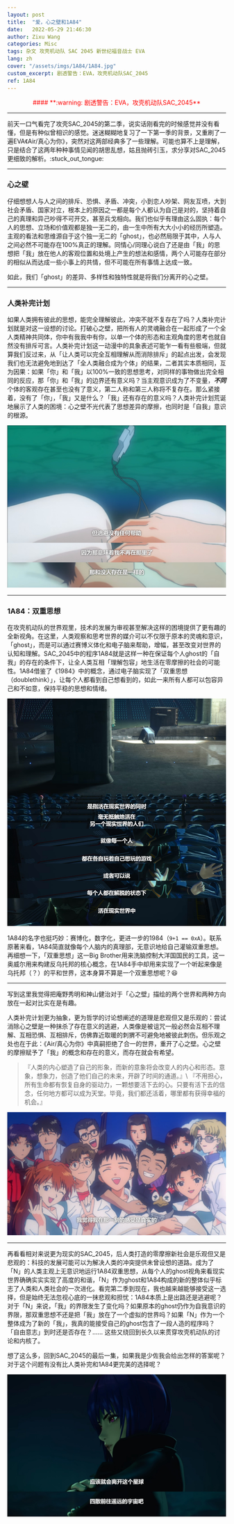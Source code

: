 ```yaml
---
layout: post
title:  "爱，心之壁和1A84"
date:   2022-05-29 21:46:30
author: Zixu Wang
categories: Misc
tags: 杂文 攻壳机动队 SAC 2045 新世纪福音战士 EVA
lang: zh
cover: "/assets/imgs/1A84/1A84.jpg"
custom_excerpt: 剧透警告：EVA，攻壳机动队SAC_2045
ref: 1A84
---
```


<div markdown="1" style="color:red; text-align:center">
#### **:warning: 剧透警告：EVA，攻壳机动队SAC_2045**
</div>

---

前天一口气看完了攻壳SAC\_2045的第二季，说实话刚看完的时候感觉并没有看懂，但是有种似曾相识的感觉。迷迷糊糊地复习了一下第一季的背景，又重刷了一遍EVA《Air/真心为你》，突然对这两部经典多了一些理解。可能也算不上是理解，只是结合了这两年种种事情见闻的胡思乱想，姑且抛砖引玉，求分享对SAC\_2045更细致的解析。:stuck\_out\_tongue:

---

### 心之壁

仔细想想人与人之间的排斥、恐惧、矛盾、冲突，小到恋人吵架、网友互喷，大到社会矛盾、国家对立，根本上的原因之一都是每个人都认为自己是对的，坚持着自己的真理和异己吵得不可开交，甚至兵戈相向。我们也似乎有理由这么固执：每个人的思想、立场和价值观都是独一无二的，由一生中所有大大小小的经历所塑造。主观的看法和思维源自于这个独一无二的「ghost」，也必然局限于其中，人与人之间必然不可能存在100%真正的理解。同情心/同理心说白了还是由「我」的思想把「我」放在他人的客观位置和处境上产生的想法和感情，两个人可能存在部分的相似从而达成一些小事上的共情，但不可能在所有事情上达成一致。

如此，我们「ghost」的差异、多样性和独特性就是将我们分离开的心之壁。

---

### 人类补完计划

如果人类拥有彼此的思想，能完全理解彼此，冲突不就不复存在了吗？人类补完计划就是对这一设想的讨论。打破心之壁，把所有人的灵魂融合在一起形成了一个全人类精神共同体，你中有我我中有你，以单一个体的形态和主观角度的思考也就自然没有排斥可言。人类补完计划这一动漫中的具象表述可能乍一看有些极端，但就算我们反过来，从「让人类可以完全互相理解从而消除排斥」的起点出发，会发现我们也无法避免地到达了「全人类融合成为个体」的结果，二者其实本质相同，互为因果：如果「你」和「我」以100%一致的思想思考，对同样的事物做出完全相同的反应，那「你」和「我」的边界还有意义吗？当主观意识成为了不变量，**_不同_** 个体的客观存在甚至也没有了意义，第二人称和第三人称将不复存在。那么紧接着，没有了「你」，「我」又是什么？「我」还有存在的意义吗？人类补完计划荒诞地展示了人类的困境：心之壁不光代表了思想差异的摩擦，也同时是「自我」意识的根源。

<img src="/assets/imgs/1A84/eva-1.jpg" title="eva" alt="eva" class="img-as-is"/>

---

### 1A84：双重思想

在攻壳机动队的世界观里，技术的发展为审视甚至解决这样的困境提供了更有趣的全新视角。在这里，人类观察和思考世界的媒介可以不仅限于原本的灵魂和意识，「ghost」，而是可以通过赛博义体化和电子脑来帮助，增幅，甚至改变对世界的认知和理解。SAC\_2045中的程序1A84就是这样一种在保证每个人ghost的「自我」的存在的条件下，让全人类互相「理解包容」地生活在零摩擦的社会的可能性。1A84借鉴了《1984》中的概念，通过电子脑实现了「双重思想（doublethink）」，让每个人都看到自己想看到的，如此一来所有人都可以包容异己和不如意，保持平稳的思想和情绪。

<img src="/assets/imgs/1A84/doublethink.jpg" title="doublethink" alt="doublethink" class="img-as-is"/>

1A84的名字也挺巧妙：赛博化，数字化，更进一步的1984（`9+1 == 0xA`）。联系原著来看，1A84简直就像每个人脑内的真理部，无意识地给自己灌输双重思想。再细想一下，「双重思想」这一Big Brother用来洗脑控制大洋国国民的工具，这一奥威尔用来构建反乌托邦的核心概念，在1A84手中却用来实现了一个听起来像是乌托邦（？）的平和世界，这本身算不算是一个双重思想呢？:laughing:

---

写到这里我觉得把庵野秀明和神山健治对于「心之壁」描绘的两个世界和两种方向放在一起对比实在是有趣。

人类补完计划更为抽象，更为哲学的讨论想阐述的道理是悲观但又是乐观的：尝试消除心之壁是一种抹杀了存在意义的逃避，人类像是被诅咒一般必然会互相不理解、互相恐惧、互相排斥，仿佛靠近取暖的刺猬不可避免地被彼此刺伤。但乐观之处也在于此：《Air/真心为你》中真嗣拒绝了合一的世界，重开了心之壁。心之壁的摩擦赋予了「我」的概念和存在的意义，而存在就会有希望。
> 『人类的内心塑造了自己的形象，而新的意象将会改变人的内心和形态。意象，想象力，创造了他们自己的未来，开辟了时间的通道。』\\
『不用担心，所有生命都有恢复自身的驱动力，一颗想要活下去的心。只要有活下去的信念，任何地方都可以成为天堂。毕竟，我们都还活着，哪里都有获得幸福的机会。』

<img src="/assets/imgs/1A84/eva-2.jpg" title="eva-2" alt="eva-2" class="img-as-is"/>

---

再看看相对来说更为现实的SAC\_2045，后人类打造的零摩擦新社会是乐观但又是悲观的：科技的发展可能可以为解决人类的冲突提供未曾设想的道路。成为了「N」的人类主观上无意识地运行1A84双重思想，从每个人的ghost视角来看现实世界确确实实实现了高度的和谐，「N」作为ghost和1A84构成的新的整体似乎标志了人类和人类社会的一次进化。看完第二季到现在，我也越来越能够接受这一选择，但是始终无法忽视心底的一抹悲观和担忧：1A84本质上是出路还是逃避呢？对于「N」来说，「我」的界限发生了变化吗？如果原本的ghost仍作为自我意识的界限，那双重思想不还是把「我」放在了一个虚拟的世界吗？如果「N」作为一个整体成为了新的「我」，我真的能接受自己的ghost包含了一段人造的程序吗？「自由意志」到时还是否存在？…… 这些又绕回到长久以来贯穿攻壳机动队的讨论和内核了。

想了这么多，回到SAC\_2045的最后一集，如果我是少佐我会给出怎样的答案呢？对于这个问题有没有比人类补完和1A84更完美的选择呢？

<img src="/assets/imgs/1A84/sac_2045.jpg" title="sac_2045" alt="sac_2045" class="img-as-is"/>
